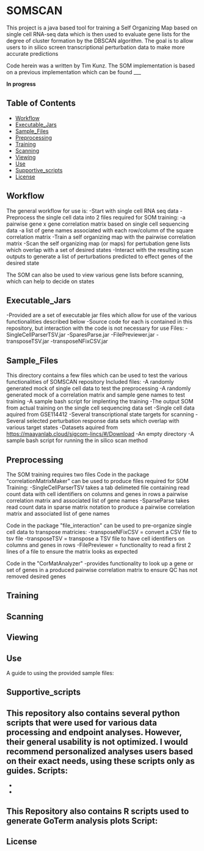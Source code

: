 # SOMSCAN
This project is a java based tool for training a Self Organizing Map based on single cell RNA-seq data which is then used to evaluate gene lists for the degree of cluster formation by the DBSCAN algorithm. 
The goal is to allow users to in silico screen transcriptional perturbation data to make more accurate predictions 

Code herein was a written by Tim Kunz. The SOM implementation is based on a previous implementation which can be found ___

**In progress**

## Table of Contents
- [Workflow](#Workflow)
- [Executable_Jars](#Executable_Jars)
- [Sample_Files](#Sample_files)
- [Preprocessing](#preprocessing)
- [Training](#Training)
- [Scanning](#Scanning)
- [Viewing](#Viewing)
- [Use](#Use)
- [Supportive_scripts](#Supportive_scripts)
- [License](#license)

## Workflow
The general workflow for use is:
  -Start with single cell RNA seq data
  -Preprocess the single cell data into 2 files required for SOM training:
    -a pairwise gene x gene correlation matrix based on single cell sequencing data
    -a list of gene names associated with each row/column of the square correlation matrix
  -Train a self organizing map with the pairwise correlation matrix
  -Scan the self organizing map (or maps) for pertubation gene lists which overlap with a set of desired states
  -Interact with the resulting scan outputs to generate a list of perturbations predicted to effect genes of the desired state

  The SOM can also be used to view various gene lists before scanning, which can help to decide on states

## Executable_Jars
-Provided are a set of executable jar files which allow for use of the various functionalities described below
-Source code for each is contained in this repository, but interaction with the code is not necessary for use
Files:
-SingleCellParserTSV.jar
-SparesParse.jar
-FilePreviewer.jar
-transposeTSV.jar
-transposeNFixCSV.jar


## Sample_Files
This directory contains a few files which can be used to test the various functionalities of SOMSCAN repository
Included files:
-A randomly generated mock of single cell data to test the preprocessing 
-A randomly generated mock of a correlation matrix and sample gene names to test training
-A sample bash script for implenting the training
-The output SOM from actual training on the single cell sequencing data set
  -Single cell data aquired from GSE114412
-Several transcriptional state targets for scanning
-Several selected perturbation response data sets which overlap with various target states
  -Datasets aquired from https://maayanlab.cloud/sigcom-lincs/#/Download
-An empty directory 
-A sample bash script for running the in silico scan method

## Preprocessing
The SOM training requires two files
Code in the package "correlationMatrixMaker" can be used to produce files required for SOM Training:
-SingleCellParserTSV takes a tab delimeted file containing read count data with cell identifiers on columns and genes in rows a pairwise correlation matrix and associated list of gene names
-SparseParse takes read count data in sparse matrix notation to produce a pairwise correlation matrix and associated list of gene names

Code in the package "file_interaction" can be used to pre-organize single cell data to transpose matricies:
-transposeNFixCSV = convert a CSV file to tsv file
-transposeTSV = transpose a TSV file to have cell identifiers on columns and genes in rows
-FilePreviewer = functionality to read a first 2 lines of a file to ensure the matrix looks as expected


Code in the "CorMatAnalyzer"
-provides functionality to look up a gene or set of genes in a produced pairwise correlation matrix to ensure QC has not removed desired genes

## Training


## Scanning


## Viewing


## Use
A guide to using the provided sample files:


## Supportive_scripts
This repository also contains several python scripts that were used for various data processing and endpoint analyses. However, their general usability is not optimized. I would recommend personalized analyses users based on their exact needs, using these scripts only as guides.
Scripts:
-
-
-

This Repository also contains R scripts used to generate GoTerm analysis plots 
Script:
-

## License

